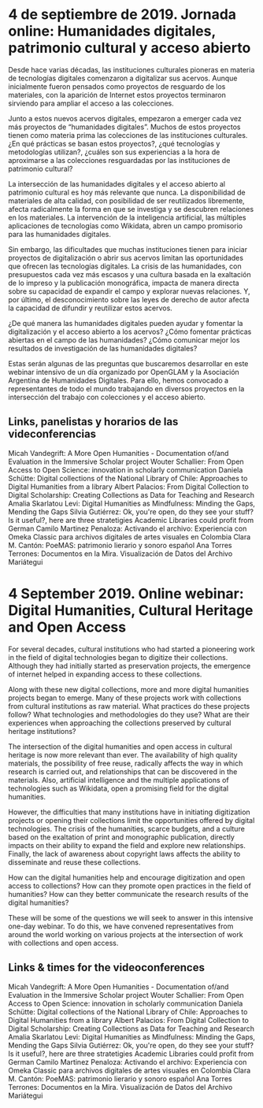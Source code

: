 # 4 de septiembre de 2019. Jornada online: Humanidades digitales, patrimonio cultural y acceso abierto

Desde hace varias décadas, las instituciones culturales pioneras en materia de tecnologías digitales comenzaron a digitalizar sus acervos. Aunque inicialmente fueron pensados como proyectos de resguardo de los materiales, con la aparición de Internet estos proyectos terminaron sirviendo para ampliar el acceso a las colecciones. 

Junto a estos nuevos acervos digitales, empezaron a emerger cada vez más proyectos de “humanidades digitales”. Muchos de estos proyectos tienen como materia prima las colecciones de las instituciones culturales. ¿En qué prácticas se basan estos proyectos?, ¿qué tecnologías y metodologías utilizan?, ¿cuáles son sus experiencias a la hora de aproximarse a las colecciones resguardadas por las instituciones de patrimonio cultural? 

La intersección de las humanidades digitales y el acceso abierto al patrimonio cultural es hoy más relevante que nunca. La disponibilidad de materiales de alta calidad, con posibilidad de ser reutilizados libremente, afecta radicalmente la forma en que se investiga y se descubren relaciones en los materiales. La intervención de la inteligencia artificial, las múltiples aplicaciones de tecnologías como Wikidata, abren un campo promisorio para las humanidades digitales. 

Sin embargo, las dificultades que muchas instituciones tienen para iniciar proyectos de digitalización o abrir sus acervos limitan las oportunidades que ofrecen las tecnologías digitales. La crisis de las humanidades, con presupuestos cada vez más escasos y una cultura basada en la exaltación de lo impreso y la publicación monográfica, impacta de manera directa sobre su capacidad de expandir el campo y explorar nuevas relaciones. Y, por último, el desconocimiento sobre las leyes de derecho de autor afecta la capacidad de difundir y reutilizar estos acervos. 

¿De qué manera las humanidades digitales pueden ayudar y fomentar la digitalización y el acceso abierto a los acervos? ¿Cómo fomentar prácticas abiertas en el campo de las humanidades? ¿Cómo comunicar mejor los resultados de investigación de las humanidades digitales? 

Estas serán algunas de las preguntas que buscaremos desarrollar en este webinar intensivo de un día organizado por OpenGLAM y la Asociación Argentina de Humanidades Digitales. Para ello, hemos convocado a representantes de todo el mundo trabajando en diversos proyectos en la intersección del trabajo con colecciones y el acceso abierto. 

## Links, panelistas y horarios de las videconferencias

Micah Vandegrift:	A More Open Humanities - Documentation of/and Evaluation in the Immersive Scholar project
Wouter Schallier:	From Open Access to Open Science: innovation in scholarly communication
Daniela Schütte:	Digital collections of the National Library of Chile: Approaches to Digital Humanities from a library
Albert Palacios:	From Digital Collection to Digital Scholarship: Creating Collections as Data for Teaching and Research
Amalia Skarlatou Levi:	Digital Humanities as Mindfulness: Minding the Gaps, Mending the Gaps
Silvia Gutiérrez:	Ok, you're open, do they see your stuff? Is it useful?, here are three stratetigies Academic Libraries could profit from
German Camilo Martinez Penaloza:	Activando el archivo: Experiencia con Omeka Classic para archivos digitales de artes visuales en Colombia
Clara M. Cantón:	PoeMAS: patrimonio lierario y sonoro español
Ana Torres Terrones:	Documentos en la Mira. Visualización de Datos del Archivo Mariátegui

# 4 September 2019. Online webinar: Digital Humanities, Cultural Heritage and Open Access
 
For several decades, cultural institutions who had started a pioneering work in the field of digital technologies began to digitize their collections. Although they had initially started as preservation projects, the emergence of internet helped in expanding access to these collections.
 
Along with these new digital collections, more and more digital humanities projects began to emerge. Many of these projects work with collections from cultural institutions as raw material. What practices do these projects follow? What technologies and methodologies do they use? What are their experiences when approaching the collections preserved by cultural heritage institutions?
 
The intersection of the digital humanities and open access in cultural heritage is now more relevant than ever. The availability of high quality materials, the possibility of free reuse, radically affects the way in which research is carried out, and relationships that can be discovered in the materials. Also, artificial intelligence and the multiple applications of technologies such as Wikidata, open a promising field for the digital humanities.
 
However, the difficulties that many institutions have in initiating digitization projects or opening their collections limit the opportunities offered by digital technologies. The crisis of the humanities, scarce budgets, and a culture based on the exaltation of print and monographic publication, directly impacts on their ability to expand the field and explore new relationships. Finally, the lack of awareness about copyright laws affects the ability to disseminate and reuse these collections.
 
How can the digital humanities help and encourage digitization and open access to collections? How can they promote open practices in the field of humanities? How can they better communicate the research results of the digital humanities?
 
These will be some of the questions we will seek to answer in this intensive one-day webinar. To do this, we have convened representatives from around the world working on various projects at the intersection of work with collections and open access.

## Links & times for the videoconferences 
Micah Vandegrift:	A More Open Humanities - Documentation of/and Evaluation in the Immersive Scholar project
Wouter Schallier:	From Open Access to Open Science: innovation in scholarly communication
Daniela Schütte:	Digital collections of the National Library of Chile: Approaches to Digital Humanities from a library
Albert Palacios:	From Digital Collection to Digital Scholarship: Creating Collections as Data for Teaching and Research
Amalia Skarlatou Levi:	Digital Humanities as Mindfulness: Minding the Gaps, Mending the Gaps
Silvia Gutiérrez:	Ok, you're open, do they see your stuff? Is it useful?, here are three stratetigies Academic Libraries could profit from
German Camilo Martinez Penaloza:	Activando el archivo: Experiencia con Omeka Classic para archivos digitales de artes visuales en Colombia
Clara M. Cantón:	PoeMAS: patrimonio lierario y sonoro español
Ana Torres Terrones:	Documentos en la Mira. Visualización de Datos del Archivo Mariátegui
